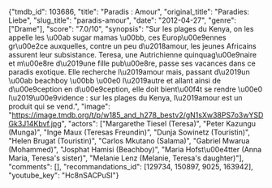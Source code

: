 {"tmdb_id": 103686, "title": "Paradis : Amour", "original_title": "Paradies: Liebe", "slug_title": "paradis-amour", "date": "2012-04-27", "genre": ["Drame"], "score": "7.0/10", "synopsis": "Sur les plages du Kenya, on les appelle les \u00ab sugar mamas \u00bb, ces Europ\u00e9ennes gr\u00e2ce auxquelles, contre un peu d\u2018amour, les jeunes Africains assurent leur subsistance. Teresa, une Autrichienne quinquag\u00e9naire et m\u00e8re d\u2019une fille pub\u00e8re, passe ses vacances dans ce paradis exotique. Elle recherche l\u2019amour mais, passant d\u2019un \u00ab beachboy \u00bb \u00e0 l\u2019autre et allant ainsi de d\u00e9ception en d\u00e9ception, elle doit bient\u00f4t se rendre \u00e0 l\u2019\u00e9vidence : sur les plages du Kenya, l\u2019amour est un produit qui se vend.", "image": "https://image.tmdb.org/t/p/w185_and_h278_bestv2/gN1sXw38PS7o3wYSDGk3J14Kbvf.jpg", "actors": ["Margarethe Tiesel (Teresa)", "Peter Kazungu (Munga)", "Inge Maux (Teresas Freundin)", "Dunja Sowinetz (Touristin)", "Helen Brugat (Touristin)", "Carlos Mkutano (Salama)", "Gabriel Mwarua (Mohammed)", "Josphat Hamisi (Beachboy)", "Maria Hofst\u00e4tter (Anna Maria, Teresa's sister)", "Melanie Lenz (Melanie, Teresa's daughter)"], "comments": [], "recommandations_id": [129734, 150897, 9025, 163942], "youtube_key": "Hc8nSACPuSI"}